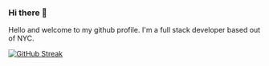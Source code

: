 ### Hi there 👋

<!--
**notAbigDEEL/notAbigDEEL** is a ✨ _special_ ✨ repository because its `README.md` (this file) appears on your GitHub profile.

Here are some ideas to get you started:

- 🔭 I’m currently working on ...
- 🌱 I’m currently learning ...
- 👯 I’m looking to collaborate on ...
- 🤔 I’m looking for help with ...
- 💬 Ask me about ...
- 📫 How to reach me: ...
- 😄 Pronouns: ...
- ⚡ Fun fact: ...
-->
Hello and welcome to my github profile. I'm a full stack developer based out of NYC.

[![GitHub Streak](http://github-readme-streak-stats.herokuapp.com/?user=notAbigDEEL&theme=dark)](https://git.io/streak-stats)
